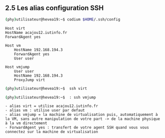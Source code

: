 
## 2.5 Les alias configuration SSH

```bash
(phy)utilisateur@hevea19:~$ codium $HOME/.ssh/config
```

    Host virt
    HostName acajou12.iutinfo.fr
    ForwardAgent yes

    Host vm
        HostName 192.168.194.3
        ForwardAgent yes
        User user

    Host vmjump
        User user
        HostName 192.168.194.3
        ProxyJump virt

```bash
(phy)utilisateur@hevea19:~$  ssh virt
```

```bash
(phy)utilisateur@hevea19:~$  : ssh vmjump
```

    - alias virt = utilise acajou12.iutinfo.fr
    - alias vm : utilise user par defaut
    - alias vmjump = la machine de virtualisation puis, automatiquement à la VM, sans autre manipulation de votre part -> de la machine physique à la vm directement
    - ForwardAgent yes : transfert de votre agent SSH quand vous vous connectez sur la machine de virtualisation